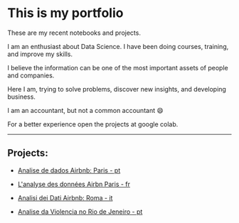 # This is my portfolio

These are my recent notebooks and projects.

I am an enthusiast about Data Science. I have been doing courses, training, and improve my skills.

I believe the information can be one of the most important assets of people and companies.

Here I am, trying to solve problems, discover new insights, and developing business.

I am an accountant, but not a common accountant :smile:

For a better experience open the projects at google colab.

---

## Projects:

 * [Analise de dados Airbnb: Paris - pt](https://github.com/rnmarin/portfolio/blob/main/AnaliseDadosAirbnbParispt.ipynb)
 
 * [L'analyse des données Airbn Paris - fr](https://github.com/rnmarin/portfolio/blob/main/L'analysedesdonn%C3%A9esAirbnbParisfr.ipynb)

 * [Analisi dei Dati Airbnb: Roma - it](https://github.com/rnmarin/portfolio/blob/main/AnalisideiDatiAirbnbRomait.ipynb)
 
 * [Analise da Violencia no Rio de Jeneiro - pt](https://github.com/rnmarin/portfolio/blob/main/AnaliseDadosViolencianoRJpt.ipynb)
